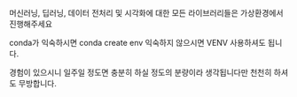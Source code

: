 머신러닝, 딥러닝, 데이터 전처리 및 시각화에 대한 모든 라이브러리들은 가상환경에서 진행해주세요

conda가 익숙하시면 conda create env 
익숙하지 않으시면 VENV 사용하셔도 됩니다.

경험이 있으시니 일주일 정도면 충분히 하실 정도의 분량이라 생각됩니다만 천천히 하셔도 무방합니다.
